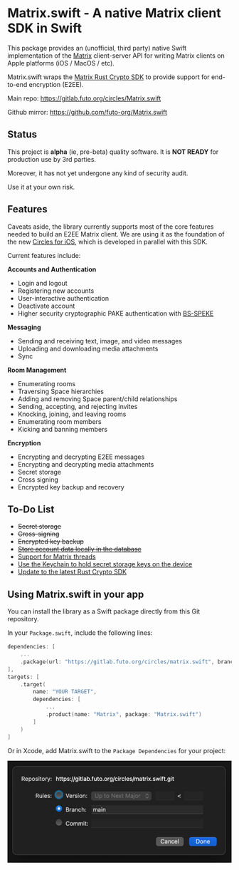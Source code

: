 # Matrix.swift - A native Matrix client SDK in Swift

This package provides an (unofficial, third party) native Swift implementation
of the [Matrix](https://matrix.org/) client-server API for writing Matrix
clients on Apple platforms (iOS / MacOS / etc).

Matrix.swift wraps the [Matrix Rust Crypto SDK](https://github.com/matrix-org/matrix-rust-sdk/tree/main/bindings/apple)
to provide support for end-to-end encryption (E2EE).

Main repo: https://gitlab.futo.org/circles/Matrix.swift

Github mirror: https://github.com/futo-org/Matrix.swift

## Status
This project is **alpha** (ie, pre-beta) quality software.
It is **NOT READY** for production use by 3rd parties.

Moreover, it has not yet undergone any kind of security audit.

Use it at your own risk.


## Features
Caveats aside, the library currently supports most of the core features needed to build an
E2EE Matrix client.
We are using it as the foundation of the new [Circles for iOS](https://gitlab.futo.org/circles/circles-ios),
which is developed in parallel with this SDK.

Current features include:

**Accounts and Authentication**
* Login and logout
* Registering new accounts
* User-interactive authentication
* Deactivate account
* Higher security cryptographic PAKE authentication with [BS-SPEKE](https://gitlab.futo.org/cvwright/bsspeke)

**Messaging**
* Sending and receiving text, image, and video messages
* Uploading and downloading media attachments
* Sync

**Room Management**
* Enumerating rooms
* Traversing Space hierarchies
* Adding and removing Space parent/child relationships
* Sending, accepting, and rejecting invites
* Knocking, joining, and leaving rooms
* Enumerating room members
* Kicking and banning members

**Encryption**
* Encrypting and decrypting E2EE messages
* Encrypting and decrypting media attachments
* Secret storage
* Cross signing
* Encrypted key backup and recovery

## To-Do List
* ~~Secret storage~~
* ~~Cross-signing~~
* ~~Encrypted key backup~~
* ~~[Store account data locally in the database](https://gitlab.futo.org/circles/matrix.swift/-/issues/23)~~
* [Support for Matrix threads](https://gitlab.futo.org/circles/matrix.swift/-/issues/25)
* [Use the Keychain to hold secret storage keys on the device](https://gitlab.futo.org/circles/matrix.swift/-/issues/22)
* [Update to the latest Rust Crypto SDK](https://gitlab.futo.org/circles/matrix.swift/-/issues/14)


## Using Matrix.swift in your app

You can install the library as a Swift package directly from this Git repository.

In your `Package.swift`, include the following lines:
```swift
dependencies: [
    ...
    .package(url: "https://gitlab.futo.org/circles/matrix.swift", branch: "main")
],
targets: [
    .target(
        name: "YOUR TARGET",
        dependencies: [
            ...
            .product(name: "Matrix", package: "Matrix.swift")
        ]
    )
]
```

Or in Xcode, add Matrix.swift to the `Package Dependencies` for your project:

![Xcode screenshot](assets/xcode-screenshot.png)
